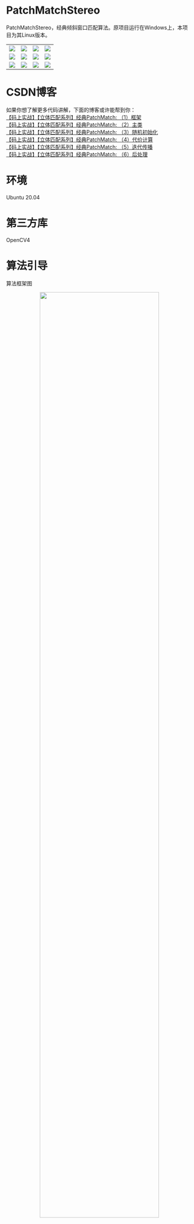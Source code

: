 # PatchMatchStereo
PatchMatchStereo，经典倾斜窗口匹配算法。原项目运行在Windows上，本项目为其Linux版本。

<table>
    <tr>
        <td ><center><img src="https://github.com/sizeofbeer/PatchMatchStereo/blob/master/Data/Cone/im2.png"></center></td>
        <td ><center><img src="https://github.com/sizeofbeer/PatchMatchStereo/blob/master/Data/Cone/im6.png"></center></td>
        <td ><center><img src="https://github.com/sizeofbeer/PatchMatchStereo/blob/master/doc/exp/res/cone-d.png"></center></td>
        <td ><center><img src="https://github.com/sizeofbeer/PatchMatchStereo/blob/master/doc/exp/res/cone-c.png"></center></td>
    </tr>
    <tr>
        <td ><center><img src="https://github.com/sizeofbeer/PatchMatchStereo/blob/master/Data/Reindeer/view1.png"></center></td>
        <td ><center><img src="https://github.com/sizeofbeer/PatchMatchStereo/blob/master/Data/Reindeer/view5.png"></center></td>
        <td ><center><img src="https://github.com/sizeofbeer/PatchMatchStereo/blob/master/doc/exp/res/reindeer-d.png"></center></td>
        <td ><center><img src="https://github.com/sizeofbeer/PatchMatchStereo/blob/master/doc/exp/res/reindeer-c.png"></center></td>
    </tr>
    <tr>
        <td ><center><img src="https://github.com/sizeofbeer/PatchMatchStereo/blob/master/Data/Piano/im0.png"></center></td>
        <td ><center><img src="https://github.com/sizeofbeer/PatchMatchStereo/blob/master/Data/Piano/im1.png"></center></td>
        <td ><center><img src="https://github.com/sizeofbeer/PatchMatchStereo/blob/master/doc/exp/res/piano-d.png"></center></td>
        <td ><center><img src="https://github.com/sizeofbeer/PatchMatchStereo/blob/master/doc/exp/res/piano-c.png"></center></td>
    </tr>
<table>
  
# CSDN博客
如果你想了解更多代码讲解，下面的博客或许能帮到你：
<br>[【码上实战】【立体匹配系列】经典PatchMatch: （1）框架](https://ethanli.blog.csdn.net/article/details/107192399)
<br>[【码上实战】【立体匹配系列】经典PatchMatch: （2）主类](https://blog.csdn.net/rs_lys/article/details/107251788)
<br>[【码上实战】【立体匹配系列】经典PatchMatch: （3）随机初始化](https://blog.csdn.net/rs_lys/article/details/107271430)
<br>[【码上实战】【立体匹配系列】经典PatchMatch: （4）代价计算](https://ethanli.blog.csdn.net/article/details/107418804)
<br>[【码上实战】【立体匹配系列】经典PatchMatch: （5）迭代传播](https://ethanli.blog.csdn.net/article/details/107436340)
<br>[【码上实战】【立体匹配系列】经典PatchMatch: （6）后处理](https://ethanli.blog.csdn.net/article/details/107549278)

# 环境
Ubuntu 20.04

# 第三方库
OpenCV4

# 算法引导
算法框架图
<div align=center>
<img src="https://github.com/sizeofbeer/PatchMatchStereo/blob/master/doc/exp/算法框架.png" width=80%>
</div>
<br/>代码框架图<br/>
<div align=center>
<img src="https://github.com/sizeofbeer/PatchMatchStereo/blob/master/doc/exp/代码框架.png" width=60%>
</div>

## 备注
<b>算法优点</b>：效果好，内存占用低
<br><b>算法缺点</b>：效率低，速度比较慢，不建议跑大图，建议跑个小图看看效果（Release模式）。如果设置为前端平行窗口（PatchMatchStereo为倾斜窗口时效果最好），则速度会更快，如下：
>pms_option.is_fource_fpw = true;

## 论文
Bleyer M, Rhemann C, Rother C. <b>PatchMatch Stereo-Stereo Matching with Slanted Support Windows</b>[C]. British Machine Vision Conference 2011. 2011.